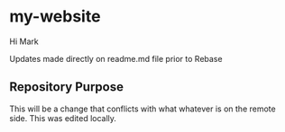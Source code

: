 # my-website

Hi Mark

Updates made directly on readme.md file prior to Rebase

## Repository Purpose

This will be a change that conflicts
with what whatever is on the remote side.
This was edited locally.